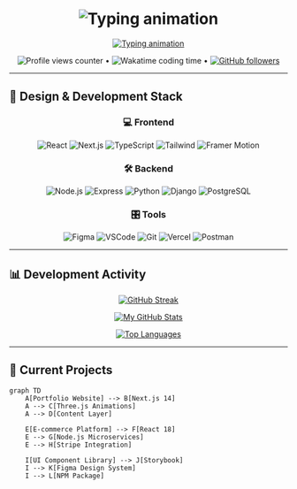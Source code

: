 
<h1 align="center">
  <img src="https://readme-typing-svg.demolab.com?font=Fira+Code&pause=1000&color=22D3EE&center=true&vCenter=true&width=435&lines=Hi+there+%F0%9F%91%8B+I'm+Natnael;Full-stack+Developer+%E2%9A%99%EF%B8%8F;UI%2FUX+Enthusiast+%F0%9F%8E%A8;Digital+Craftsman+%F0%9F%92%BB" alt="Typing animation" />
</h1>

<div align="center">
  <a href="https://git.io/typing-svg">
    <img src="https://readme-typing-svg.demolab.com?font=Fira+Code&duration=3000&pause=1000&color=22D3EE&center=true&vCenter=true&width=600&lines=Crafting+delightful+digital+experiences;From+pixels+to+powerful+backends;Clean+code+%26+thoughtful+design" alt="Typing animation" />
  </a>
</div>

<p align="center">
  <img src="https://komarev.com/ghpvc/?username=natnael&label=Profile+Views&color=0e75b6&style=flat" alt="Profile views counter" /> 
  • <img src="https://wakatime.com/badge/user/yourusername.svg" alt="Wakatime coding time" />
  • <a href="https://github.com/natnael?tab=followers">
    <img src="https://img.shields.io/github/followers/natnael?label=Followers&style=social" alt="GitHub followers">
  </a>
</p>

---

## 🎨 Design & Development Stack

<div align="center">

### 💻 Frontend
![React](https://img.shields.io/badge/-React-61DAFB?style=for-the-badge&logo=react&logoColor=black&labelColor=000)
![Next.js](https://img.shields.io/badge/-Next.js-000000?style=for-the-badge&logo=next.js&logoColor=white)
![TypeScript](https://img.shields.io/badge/-TypeScript-3178C6?style=for-the-badge&logo=typescript&logoColor=white)
![Tailwind](https://img.shields.io/badge/-Tailwind-06B6D4?style=for-the-badge&logo=tailwindcss&logoColor=white)
![Framer Motion](https://img.shields.io/badge/-Framer-0055FF?style=for-the-badge&logo=framer&logoColor=white)

### 🛠️ Backend
![Node.js](https://img.shields.io/badge/-Node.js-339933?style=for-the-badge&logo=node.js&logoColor=white)
![Express](https://img.shields.io/badge/-Express-000000?style=for-the-badge&logo=express&logoColor=white)
![Python](https://img.shields.io/badge/-Python-3776AB?style=for-the-badge&logo=python&logoColor=white)
![Django](https://img.shields.io/badge/-Django-092E20?style=for-the-badge&logo=django&logoColor=white)
![PostgreSQL](https://img.shields.io/badge/-PostgreSQL-4169E1?style=for-the-badge&logo=postgresql&logoColor=white)

### 🎛️ Tools
![Figma](https://img.shields.io/badge/-Figma-F24E1E?style=for-the-badge&logo=figma&logoColor=white)
![VSCode](https://img.shields.io/badge/-VSCode-007ACC?style=for-the-badge&logo=visual-studio-code&logoColor=white)
![Git](https://img.shields.io/badge/-Git-F05032?style=for-the-badge&logo=git&logoColor=white)
![Vercel](https://img.shields.io/badge/-Vercel-000000?style=for-the-badge&logo=vercel&logoColor=white)
![Postman](https://img.shields.io/badge/-Postman-FF6C37?style=for-the-badge&logo=postman&logoColor=white)

</div>

---

## 📊 Development Activity

<div align="center">

[![GitHub Streak](https://streak-stats.demolab.com?user=natnael&theme=radical&border_radius=5&mode=weekly&fire=DD2727)](https://git.io/streak-stats)

[![My GitHub Stats](https://github-readme-stats.vercel.app/api?username=natnael&show_icons=true&count_private=true&theme=radical&include_all_commits=true&border_radius=10&hide_border=true&bg_color=0D1117)](https://github.com/anuraghazra/github-readme-stats)

[![Top Languages](https://github-readme-stats.vercel.app/api/top-langs/?username=natnael&layout=compact&theme=radical&border_radius=10&hide_border=true&bg_color=0D1117&langs_count=8)](https://github.com/anuraghazra/github-readme-stats)

</div>

---

## 🚧 Current Projects

```mermaid
graph TD
    A[Portfolio Website] --> B[Next.js 14]
    A --> C[Three.js Animations]
    A --> D[Content Layer]
    
    E[E-commerce Platform] --> F[React 18]
    E --> G[Node.js Microservices]
    E --> H[Stripe Integration]
    
    I[UI Component Library] --> J[Storybook]
    I --> K[Figma Design System]
    I --> L[NPM Package]
